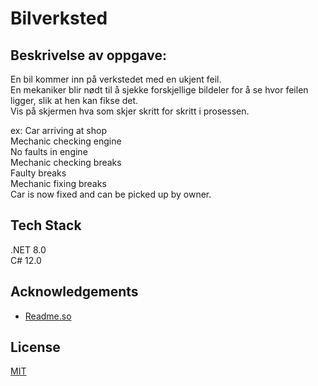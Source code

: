 # Bilverksted
## Beskrivelse av oppgave:
En bil kommer inn på verkstedet med en ukjent feil.\
En mekaniker blir nødt til å sjekke forskjellige bildeler for å se hvor feilen ligger, slik at hen kan fikse det. \
Vis på skjermen hva som skjer skritt for skritt i prosessen.

ex: Car arriving at shop\
      Mechanic checking engine\
      No faults in engine\
      Mechanic checking breaks\
      Faulty breaks\
      Mechanic fixing breaks\
      Car is now fixed and can be picked up by owner.

## Tech Stack
.NET 8.0\
C# 12.0

## Acknowledgements

 - [Readme.so](https://readme.so/editor)
   
## License

[MIT](https://choosealicense.com/licenses/mit/)
